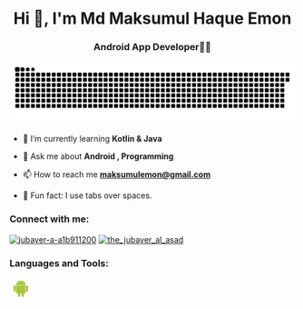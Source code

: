 <h1 align="center">Hi 👋, I'm Md Maksumul Haque Emon</h1>
<h3 align="center"> Android App Developer👨‍💻</h3>

<img src="https://raw.githubusercontent.com/AkashRajpurohit/AkashRajpurohit/master/assets/github-snake-dark.svg" />

- 🌱 I’m currently learning **Kotlin & Java**

- 💬 Ask me about **Android , Programming**

- 📫 How to reach me **maksumulemon@gmail.com**

- 👾 Fun fact: I use tabs over spaces.

  
<h3 align="left">Connect with me:</h3>
<p align="left">
<a href="https://linkedin.com/in/emonappdev" target="blank"><img align="center" src="https://raw.githubusercontent.com/rahuldkjain/github-profile-readme-generator/master/src/images/icons/Social/linked-in-alt.svg" alt="jubayer-a-a1b911200" height="30" width="40" /></a>
<a href="https://instagram.com/em_on37x" target="blank"><img align="center" src="https://raw.githubusercontent.com/rahuldkjain/github-profile-readme-generator/master/src/images/icons/Social/instagram.svg" alt="the_jubayer_al_asad" height="30" width="40" /></a>
</p> 

<h3 align="left">Languages and Tools:</h3>
<p align="left"> <a href="https://developer.android.com" target="_blank" rel="noreferrer"> <img src="https://raw.githubusercontent.com/devicons/devicon/master/icons/android/android-original-wordmark.svg" alt="android" width="40" height="40"/>
<!--
**emonappdev/emonappdev** is a ✨ _special_ ✨ repository because its `README.md` (this file) appears on your GitHub profile.

Here are some ideas to get you started:

- 🔭 I’m currently working on ...
- 🌱 I’m currently learning ...
- 👯 I’m looking to collaborate on ...
- 🤔 I’m looking for help with ...
- 💬 Ask me about ...
- 📫 How to reach me: ...
- 😄 Pronouns: ...
- ⚡ Fun fact: ...
-->

